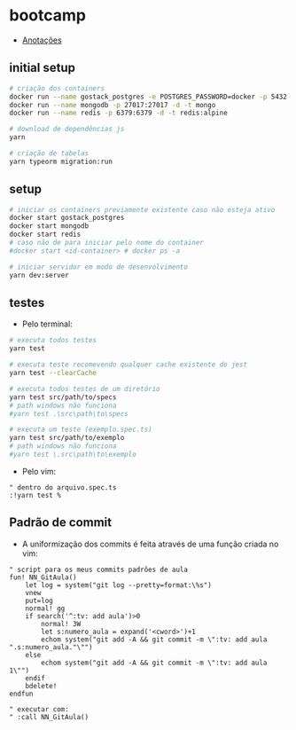 # bootcamp
- [Anotações](https://www.notion.so/nenitfeadrocketseat/GoStack-11-9aa1f5390b77432a8b150e175580af3f)

## initial setup

```sh
# criação dos containers
docker run --name gostack_postgres -e POSTGRES_PASSWORD=docker -p 5432:5432 -d postgres
docker run --name mongodb -p 27017:27017 -d -t mongo
docker run --name redis -p 6379:6379 -d -t redis:alpine

# download de dependências js
yarn

# criação de tabelas
yarn typeorm migration:run
```

## setup

```sh
# iniciar os containers previamente existente caso não esteja ativo
docker start gostack_postgres
docker start mongodb
docker start redis
# caso não de para iniciar pelo nome do container
#docker start <id-container> # docker ps -a

# iniciar servidor em modo de desenvolvimento
yarn dev:server
```

## testes

- Pelo terminal:

```sh
# executa todos testes
yarn test

# executa teste recomevendo qualquer cache existente do jest
yarn test --clearCache

# executa todos testes de um diretório
yarn test src/path/to/specs
# path windows não funciona
#yarn test .\src\path\to\specs

# executa um teste (exemplo.spec.ts)
yarn test src/path/to/exemplo
# path windows não funciona
#yarn test \.src\path\to\exemplo
```

- Pelo vim:

```vim
" dentro do arquivo.spec.ts
:!yarn test %
```

## Padrão de commit

- A uniformização dos commits é feita através de uma função criada no vim:

```vim
" script para os meus commits padrões de aula
fun! NN_GitAula()
    let log = system("git log --pretty=format:\%s")
    vnew
    put=log
    normal! gg
    if search('^:tv: add aula')>0
        normal! 3W
        let s:numero_aula = expand('<cword>')+1
        echom system("git add -A && git commit -m \":tv: add aula ".s:numero_aula."\"")
    else
        echom system("git add -A && git commit -m \":tv: add aula 1\"")
    endif
    bdelete!
endfun

" executar com:
" :call NN_GitAula()
```
